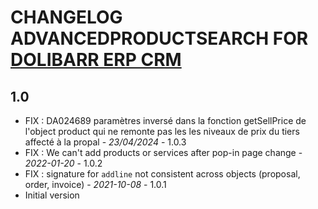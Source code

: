 # CHANGELOG ADVANCEDPRODUCTSEARCH FOR [DOLIBARR ERP CRM](https://www.dolibarr.org)

## 1.0
- FIX : DA024689 paramètres inversé dans la fonction getSellPrice de l'object product qui ne remonte pas les  les niveaux de prix du tiers affecté à la propal - *23/04/2024* - 1.0.3  
- FIX : We can't add products or services after pop-in page change - *2022-01-20* - 1.0.2
- FIX : signature for `addline` not consistent across objects (proposal, order, invoice) - *2021-10-08* - 1.0.1
- Initial version
